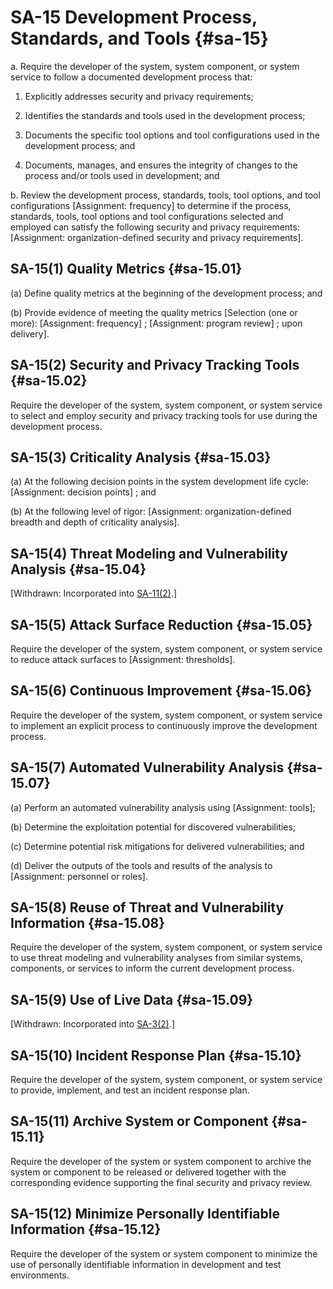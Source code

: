 # SA-15 Development Process, Standards, and Tools {#sa-15}

a. Require the developer of the system, system component, or system service to follow a documented development process that:

1. Explicitly addresses security and privacy requirements;

2. Identifies the standards and tools used in the development process;

3. Documents the specific tool options and tool configurations used in the development process; and

4. Documents, manages, and ensures the integrity of changes to the process and/or tools used in development; and

b. Review the development process, standards, tools, tool options, and tool configurations [Assignment: frequency] to determine if the process, standards, tools, tool options and tool configurations selected and employed can satisfy the following security and privacy requirements: [Assignment: organization-defined security and privacy requirements].

## SA-15(1) Quality Metrics {#sa-15.01}

(a) Define quality metrics at the beginning of the development process; and

(b) Provide evidence of meeting the quality metrics [Selection (one or more): 
                     [Assignment: frequency]
                  ; 
                     [Assignment: program review]
                  ; upon delivery].

## SA-15(2) Security and Privacy Tracking Tools {#sa-15.02}

Require the developer of the system, system component, or system service to select and employ security and privacy tracking tools for use during the development process.

## SA-15(3) Criticality Analysis {#sa-15.03}

(a) At the following decision points in the system development life cycle: [Assignment: decision points] ; and

(b) At the following level of rigor: [Assignment: organization-defined breadth and depth of criticality analysis].

## SA-15(4) Threat Modeling and Vulnerability Analysis {#sa-15.04}

[Withdrawn: Incorporated into [SA-11(2)](../sa/sa-11#sa-11.02).]

## SA-15(5) Attack Surface Reduction {#sa-15.05}

Require the developer of the system, system component, or system service to reduce attack surfaces to [Assignment: thresholds].

## SA-15(6) Continuous Improvement {#sa-15.06}

Require the developer of the system, system component, or system service to implement an explicit process to continuously improve the development process.

## SA-15(7) Automated Vulnerability Analysis {#sa-15.07}

(a) Perform an automated vulnerability analysis using [Assignment: tools];

(b) Determine the exploitation potential for discovered vulnerabilities;

(c) Determine potential risk mitigations for delivered vulnerabilities; and

(d) Deliver the outputs of the tools and results of the analysis to [Assignment: personnel or roles].

## SA-15(8) Reuse of Threat and Vulnerability Information {#sa-15.08}

Require the developer of the system, system component, or system service to use threat modeling and vulnerability analyses from similar systems, components, or services to inform the current development process.

## SA-15(9) Use of Live Data {#sa-15.09}

[Withdrawn: Incorporated into [SA-3(2)](../sa/sa-03#sa-03.02).]

## SA-15(10) Incident Response Plan {#sa-15.10}

Require the developer of the system, system component, or system service to provide, implement, and test an incident response plan.

## SA-15(11) Archive System or Component {#sa-15.11}

Require the developer of the system or system component to archive the system or component to be released or delivered together with the corresponding evidence supporting the final security and privacy review.

## SA-15(12) Minimize Personally Identifiable Information {#sa-15.12}

Require the developer of the system or system component to minimize the use of personally identifiable information in development and test environments.

